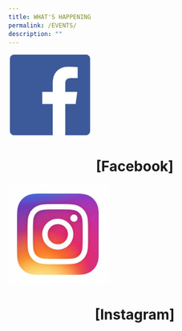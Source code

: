 ```yaml
---
title: WHAT'S HAPPENING
permalink: /EVENTS/
description: ""
---
```

<img src="/images/FB.jpg" 
     style="width:33%"> 
#  <center>[Facebook]

<img src="/images/IG.jpg" 
     style="width:40%">
#  <center>[Instagram]